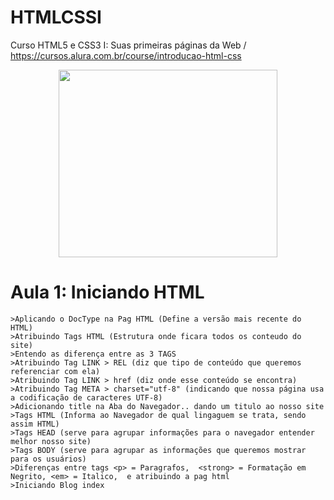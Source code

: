 # HTMLCSSI
Curso HTML5 e CSS3 I: Suas primeiras páginas da Web / https://cursos.alura.com.br/course/introducao-html-css

<p align="center">
  <img width="350" height="300" src="https://givingdata.com/wp-content/uploads/2013/07/html-css-js.png">
</p>

# Aula 1: Iniciando HTML
```
>Aplicando o DocType na Pag HTML (Define a versão mais recente do HTML)
>Atribuindo Tags HTML (Estrutura onde ficara todos os conteudo do site)
>Entendo as diferença entre as 3 TAGS
>Atribuindo Tag LINK > REL (diz que tipo de conteúdo que queremos referenciar com ela)
>Atribuindo Tag LINK > href (diz onde esse conteúdo se encontra)
>Atribuindo Tag META > charset="utf-8" (indicando que nossa página usa a codificação de caracteres UTF-8)
>Adicionando title na Aba do Navegador.. dando um titulo ao nosso site
>Tags HTML (Informa ao Navegador de qual lingaguem se trata, sendo assim HTML)
>Tags HEAD (serve para agrupar informações para o navegador entender melhor nosso site)
>Tags BODY (serve para agrupar as informações que queremos mostrar para os usuários)
>Diferenças entre tags <p> = Paragrafos,  <strong> = Formatação em Negrito, <em> = Italico,  e atribuindo a pag html
>Iniciando Blog index
```

